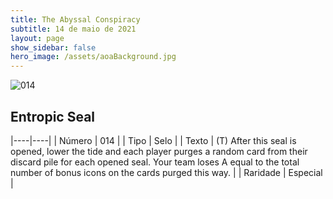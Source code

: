 ```yaml
---
title: The Abyssal Conspiracy
subtitle: 14 de maio de 2021
layout: page
show_sidebar: false
hero_image: /assets/aoaBackground.jpg
---
```


![014](https://cards-keyforge.s3.eu-north-1.amazonaws.com/media/en/tac/014.png)

## Entropic Seal

|----|----|
| Número | 014 |
| Tipo | Selo |
| Texto | (T) After this seal is opened, lower the tide and each player purges a random card from their discard pile for each opened seal. Your team loses A equal to the total number of bonus icons on the cards purged this way. |
| Raridade | Especial |
